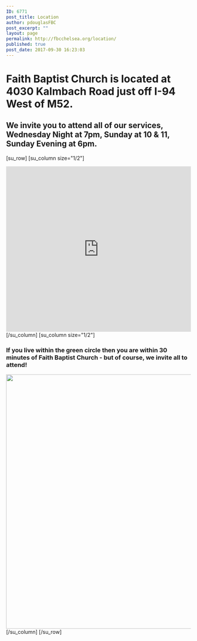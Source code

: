```yaml
---
ID: 6771
post_title: Location
author: pdouglasFBC
post_excerpt: ""
layout: page
permalink: http://fbcchelsea.org/location/
published: true
post_date: 2017-09-30 16:23:03
---
```

<h1>Faith Baptist Church is located at 4030 Kalmbach Road just off I-94 West of M52.</h1><h2>We invite you to attend all of our services, Wednesday Night at 7pm, Sunday at 10 &amp; 11, Sunday Evening at 6pm.</h2>

[su_row]
[su_column size="1/2"]
<iframe style="border: 0;" src="https://www.google.com/maps/embed?pb=!1m18!1m12!1m3!1d13251.155876159826!2d-84.10228226990778!3d42.292189473180755!2m3!1f0!2f0!3f0!3m2!1i1024!2i768!4f13.1!3m3!1m2!1s0x0%3A0xc676caa349bee04b!2sFaith+Baptist+Church!5e0!3m2!1sen!2sus!4v1506802907171" width="100%" height="450" frameborder="0" allowfullscreen="allowfullscreen"></iframe>
[/su_column]
[su_column size="1/2"]
<h3>If you live within the green circle then you are within 30 minutes of Faith Baptist Church - but of course, we invite all to attend!</h3>
<a href="http://fbcchelsea.org/wp-content/uploads/2017/09/30-minute-radius-of-faith-baptist-church.png"><img src="http://fbcchelsea.org/wp-content/uploads/2017/09/30-minute-radius-of-faith-baptist-church.png" alt="" width="1153" height="692" class="aligncenter size-full wp-image-6772" /></a>
[/su_column]
[/su_row]